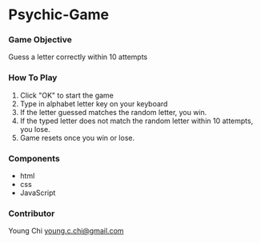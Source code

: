 Psychic-Game
======

### Game Objective
Guess a letter correctly within 10 attempts


### How To Play
1. Click "OK" to start the game
2. Type in alphabet letter key on your keyboard
3. If the letter guessed matches the random letter, you win.
4. If the typed letter does not match the random letter within 10 attempts, you lose.
5. Game resets once you win or lose.


### Components
- html
- css
- JavaScript


### Contributor
Young Chi
young.c.chi@gmail.com